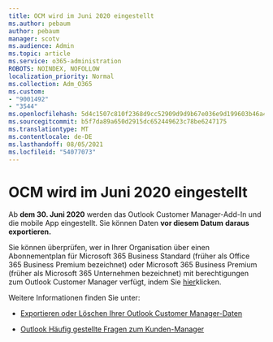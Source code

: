 ```yaml
---
title: OCM wird im Juni 2020 eingestellt
ms.author: pebaum
author: pebaum
manager: scotv
ms.audience: Admin
ms.topic: article
ms.service: o365-administration
ROBOTS: NOINDEX, NOFOLLOW
localization_priority: Normal
ms.collection: Adm_O365
ms.custom:
- "9001492"
- "3544"
ms.openlocfilehash: 5d4c1507c810f2368d9cc52909d9d9b67e036e9d199603b46a4e992a41df898e
ms.sourcegitcommit: b5f7da89a650d2915dc652449623c78be6247175
ms.translationtype: MT
ms.contentlocale: de-DE
ms.lasthandoff: 08/05/2021
ms.locfileid: "54077073"
---
```

# <a name="ocm-to-be-retired-june-2020"></a>OCM wird im Juni 2020 eingestellt


Ab **dem 30. Juni 2020** werden das Outlook Customer Manager-Add-In und die mobile App eingestellt. Sie können Daten **vor diesem Datum** **daraus exportieren.**  

Sie können überprüfen, wer in Ihrer Organisation über einen Abonnementplan für Microsoft 365 Business Standard (früher als Office 365 Business Premium bezeichnet) oder Microsoft 365 Business Premium (früher als Microsoft 365 Unternehmen bezeichnet) mit berechtigungen zum Outlook Customer Manager verfügt, indem Sie [hier](https://admin.microsoft.com/AdminPortal/Home?ref=/users)klicken.

Weitere Informationen finden Sie unter:

- [Exportieren oder Löschen Ihrer Outlook Customer Manager-Daten](https://support.office.com/article/1a421cb4-e8de-4b44-bfb8-710b92820439)

- [Outlook Häufig gestellte Fragen zum Kunden-Manager](https://techcommunity.microsoft.com/t5/outlook-customer-manager/faq-frequently-asked-questions-about-outlook-customer-manager/m-p/29680)
